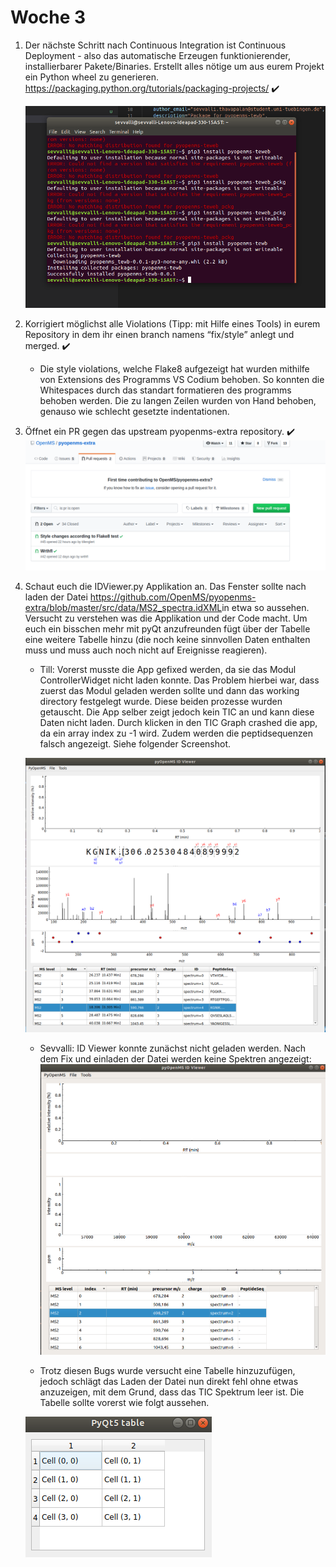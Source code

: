 # Woche 3

1. Der nächste Schritt nach Continuous Integration ist Continuous Deployment - also das
automatische Erzeugen funktionierender, installierbarer Pakete/Binaries. Erstellt alles
nötige um aus eurem Projekt ein Python wheel zu generieren.
https://packaging.python.org/tutorials/packaging-projects/ ✔️

    ![alt text](Screenshots/package.png)

2. Korrigiert möglichst alle Violations (Tipp: mit Hilfe eines Tools) in eurem Repository in
dem ihr einen branch namens “fix/style” anlegt und merged. ✔️

    - Die style violations, welche Flake8 aufgezeigt hat wurden mithilfe von Extensions des Programms VS Codium behoben. So konnten die Whitespaces durch das standart formatieren des programms behoben werden. Die zu langen Zeilen wurden von Hand behoben, genauso wie schlecht gesetzte indentationen.

3. Öffnet ein PR gegen das upstream pyopenms-extra repository. ✔️
    ![alt text](Screenshots/pullrequestweek3.png)

4. Schaut euch die IDViewer.py Applikation an. Das Fenster sollte nach laden der Datei
https://github.com/OpenMS/pyopenms-extra/blob/master/src/data/MS2_spectra.idXML​ in
etwa so aussehen. Versucht zu verstehen was die Applikation und der Code macht. Um
euch ein bisschen mehr mit pyQt anzufreunden fügt über der Tabelle eine weitere
Tabelle hinzu (die noch keine sinnvollen Daten enthalten muss und muss auch noch
nicht auf Ereignisse reagieren).


    - Till: Vorerst musste die App gefixed werden, da sie das Modul ControllerWidget nicht laden konnte. Das Problem hierbei war, dass zuerst das Modul geladen werden sollte und dann das working directory festgelegt wurde. Diese beiden prozesse wurden getauscht. Die App selber zeigt jedoch kein TIC an und kann diese Daten nicht laden. Durch klicken in den TIC Graph crashed die app, da ein array index zu -1 wird. Zudem werden die peptidsequenzen falsch angezeigt. Siehe folgender Screenshot.

    ![alt text](Screenshots/IDViewerAppBugged.png "Die IDViewer App wie sie uns angezeigt wird.")

    - Sevvalli: ID Viewer konnte zunächst nicht geladen werden. Nach dem Fix und einladen der Datei werden keine Spektren angezeigt:
    ![alt text](Screenshots/IDViewerSevvalli.png "Die IDViewer App wie sie uns angezeigt wird.")

    - Trotz diesen Bugs wurde versucht eine Tabelle hinzuzufügen, jedoch schlägt das Laden der Datei nun direkt fehl ohne etwas anzuzeigen, mit dem Grund, dass das TIC Spektrum leer ist. Die Tabelle sollte vorerst wie folgt aussehen.

    ![alt text](Screenshots/ExampleTable.png "BeispielTabelle")